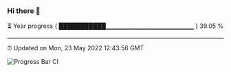 ### Hi there 👋

⏳ Year progress { ███████████▁▁▁▁▁▁▁▁▁▁▁▁▁▁▁▁▁▁▁ } 39.05 %

---

⏰ Updated on Mon, 23 May 2022 12:43:56 GMT

![Progress Bar CI](https://github.com/ZhaoGui/ZhaoGui/workflows/Progress%20Bar%20CI/badge.svg)

